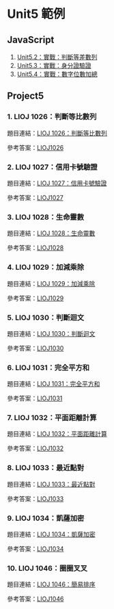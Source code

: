 # Unit5 範例

## JavaScript

1. [Unit5.2：實戰：判斷等差數列](arr.js)
2. [Unit5.3：實戰：身分證驗證](id.js)
3. [Unit5.4：實戰：數字位數加總](sum.js)

## Project5

### 1. LIOJ 1026：判斷等比數列

題目連結：[LIOJ 1026：判斷等比數列](https://oj.lidemy.com/problem/1026)

參考答案：[LIOJ1026](lioj1026.js)

### 2. LIOJ 1027：信用卡號驗證

題目連結：[LIOJ 1027：信用卡號驗證](https://oj.lidemy.com/problem/1027)

參考答案：[LIOJ1027](lioj1027.js)

### 3. LIOJ 1028：生命靈數

題目連結：[LIOJ 1028：生命靈數](https://oj.lidemy.com/problem/1028)

參考答案：[LIOJ1028](lioj1028.js)

### 4. LIOJ 1029：加減乘除

題目連結：[LIOJ 1029：加減乘除](https://oj.lidemy.com/problem/1029)

參考答案：[LIOJ1029](lioj1029.js)

### 5. LIOJ 1030：判斷迴文

題目連結：[LIOJ 1030：判斷迴文](https://oj.lidemy.com/problem/1030)

參考答案：[LIOJ1030](lioj1030.js)

### 6. LIOJ 1031：完全平方和

題目連結：[LIOJ 1031：完全平方和](https://oj.lidemy.com/problem/1031)

參考答案：[LIOJ1031](lioj1031.js)

### 7. LIOJ 1032：平面距離計算

題目連結：[LIOJ 1032：平面距離計算](https://oj.lidemy.com/problem/1032)

參考答案：[LIOJ1032](lioj1032.js)

### 8. LIOJ 1033：最近點對

題目連結：[LIOJ 1033：最近點對](https://oj.lidemy.com/problem/1033)

參考答案：[LIOJ1033](lioj1033.js)

### 9. LIOJ 1034：凱薩加密

題目連結：[LIOJ 1034：凱薩加密](https://oj.lidemy.com/problem/1034)

參考答案：[LIOJ1034](lioj1034.js)

### 10. LIOJ 1046：圈圈叉叉

題目連結：[LIOJ 1046：簡易排序](https://oj.lidemy.com/problem/1046)

參考答案：[LIOJ1046](lioj1046.js)

